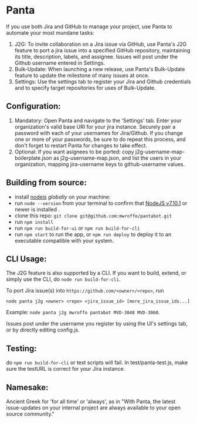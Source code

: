 # Panta
If you use both Jira and GitHub to manage your project, use Panta to automate your most mundane tasks:
1. J2G: To invite collaboration on a Jira issue via GitHub, use Panta's J2G feature to port a jira issue into a specified GitHub repository, maintaining its title, description, labels, and assignee. Issues will post under the Github username entered in Settings.
2. Bulk-Update: When launching a new release, use Panta's Bulk-Update feature to update the milestone of many issues at once.
3. Settings: Use the settings tab to register your Jira and Github credentials and to specify target repositories for uses of Bulk-Update.

## Configuration:
1. Mandatory: Open Panta and navigate to the 'Settings' tab. Enter your organization's valid base URI for your jira instance. Securely pair a password with each of your usernames for Jira/Github. If you change one or more of your passwords, be sure to do repeat this process, and don't forget to restart Panta for changes to take effect.
2. Optional: If you want asignees to be ported: copy j2g-username-map-boilerplate.json as j2g-username-map.json, and list the users in your organization, mapping jira-username keys to github-username values.

## Building from source:
* install [nodejs](https://nodejs.org/en/download/) _globally_ on your machine: 
* run `node --version` from your terminal to confirm that [NodeJS v7.10.1](https://node.green/#ES2017) or newer is installed .
* clone this repo: `git clone git@github.com:mwroffo/pantabot.git`
* run `npm install`
* run `npm run build-for-ui` or `npm run build-for-cli`
* run `npm start` to run the app, or `npm run deploy` to deploy it to an executable compatible with your system.

## CLI Usage:
The J2G feature is also supported by a CLI. If you want to build, extend, or simply use the CLI, do `node run build-for-cli`.

To port Jira issue(s) into `https://github.com/<owner>/<repo>`, run
  
`node panta j2g <owner> <repo> <jira_issue_id> [more_jira_issue_ids...]`

Example: `node panta j2g mwroffo pantabot MVD-3048 MVD-3060`.

Issues post under the username you register by using the UI's settings tab, or by directly editing config.js.

## Testing:

do `npm run build-for-cli` or test scripts will fail. In test/panta-test.js, make sure the testURL is correct for your Jira instance.

## Namesake:
Ancient Greek for 'for all time' or 'always', as in "With Panta, the latest issue-updates on your internal project are always available to your open source community."
